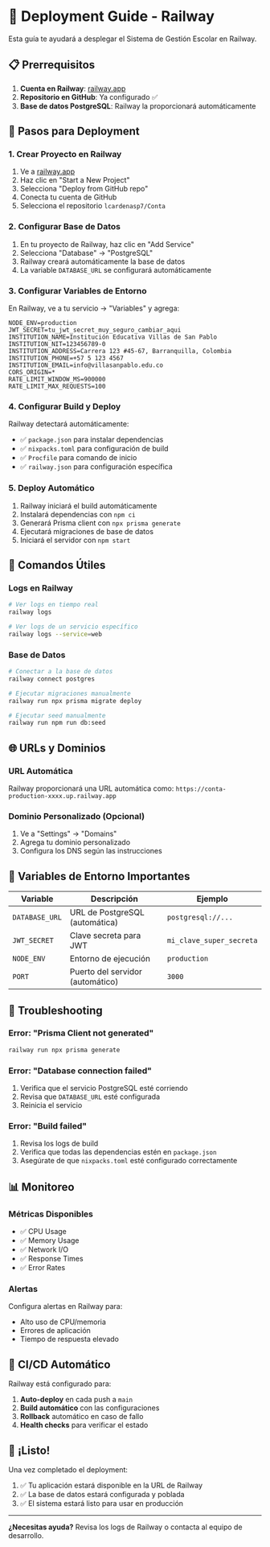 # 🚀 Deployment Guide - Railway

Esta guía te ayudará a desplegar el Sistema de Gestión Escolar en Railway.

## 📋 Prerrequisitos

1. **Cuenta en Railway**: [railway.app](https://railway.app)
2. **Repositorio en GitHub**: Ya configurado ✅
3. **Base de datos PostgreSQL**: Railway la proporcionará automáticamente

## 🚀 Pasos para Deployment

### 1. Crear Proyecto en Railway

1. Ve a [railway.app](https://railway.app)
2. Haz clic en "Start a New Project"
3. Selecciona "Deploy from GitHub repo"
4. Conecta tu cuenta de GitHub
5. Selecciona el repositorio `lcardenasp7/Conta`

### 2. Configurar Base de Datos

1. En tu proyecto de Railway, haz clic en "Add Service"
2. Selecciona "Database" → "PostgreSQL"
3. Railway creará automáticamente la base de datos
4. La variable `DATABASE_URL` se configurará automáticamente

### 3. Configurar Variables de Entorno

En Railway, ve a tu servicio → "Variables" y agrega:

```env
NODE_ENV=production
JWT_SECRET=tu_jwt_secret_muy_seguro_cambiar_aqui
INSTITUTION_NAME=Institución Educativa Villas de San Pablo
INSTITUTION_NIT=123456789-0
INSTITUTION_ADDRESS=Carrera 123 #45-67, Barranquilla, Colombia
INSTITUTION_PHONE=+57 5 123 4567
INSTITUTION_EMAIL=info@villasanpablo.edu.co
CORS_ORIGIN=*
RATE_LIMIT_WINDOW_MS=900000
RATE_LIMIT_MAX_REQUESTS=100
```

### 4. Configurar Build y Deploy

Railway detectará automáticamente:
- ✅ `package.json` para instalar dependencias
- ✅ `nixpacks.toml` para configuración de build
- ✅ `Procfile` para comando de inicio
- ✅ `railway.json` para configuración específica

### 5. Deploy Automático

1. Railway iniciará el build automáticamente
2. Instalará dependencias con `npm ci`
3. Generará Prisma client con `npx prisma generate`
4. Ejecutará migraciones de base de datos
5. Iniciará el servidor con `npm start`

## 🔧 Comandos Útiles

### Logs en Railway
```bash
# Ver logs en tiempo real
railway logs

# Ver logs de un servicio específico
railway logs --service=web
```

### Base de Datos
```bash
# Conectar a la base de datos
railway connect postgres

# Ejecutar migraciones manualmente
railway run npx prisma migrate deploy

# Ejecutar seed manualmente
railway run npm run db:seed
```

## 🌐 URLs y Dominios

### URL Automática
Railway proporcionará una URL automática como:
`https://conta-production-xxxx.up.railway.app`

### Dominio Personalizado (Opcional)
1. Ve a "Settings" → "Domains"
2. Agrega tu dominio personalizado
3. Configura los DNS según las instrucciones

## 🔐 Variables de Entorno Importantes

| Variable | Descripción | Ejemplo |
|----------|-------------|---------|
| `DATABASE_URL` | URL de PostgreSQL (automática) | `postgresql://...` |
| `JWT_SECRET` | Clave secreta para JWT | `mi_clave_super_secreta` |
| `NODE_ENV` | Entorno de ejecución | `production` |
| `PORT` | Puerto del servidor (automático) | `3000` |

## 🚨 Troubleshooting

### Error: "Prisma Client not generated"
```bash
railway run npx prisma generate
```

### Error: "Database connection failed"
1. Verifica que el servicio PostgreSQL esté corriendo
2. Revisa que `DATABASE_URL` esté configurada
3. Reinicia el servicio

### Error: "Build failed"
1. Revisa los logs de build
2. Verifica que todas las dependencias estén en `package.json`
3. Asegúrate de que `nixpacks.toml` esté configurado correctamente

## 📊 Monitoreo

### Métricas Disponibles
- ✅ CPU Usage
- ✅ Memory Usage
- ✅ Network I/O
- ✅ Response Times
- ✅ Error Rates

### Alertas
Configura alertas en Railway para:
- Alto uso de CPU/memoria
- Errores de aplicación
- Tiempo de respuesta elevado

## 🔄 CI/CD Automático

Railway está configurado para:
1. **Auto-deploy** en cada push a `main`
2. **Build automático** con las configuraciones
3. **Rollback** automático en caso de fallo
4. **Health checks** para verificar el estado

## 🎉 ¡Listo!

Una vez completado el deployment:
1. ✅ Tu aplicación estará disponible en la URL de Railway
2. ✅ La base de datos estará configurada y poblada
3. ✅ El sistema estará listo para usar en producción

---

**¿Necesitas ayuda?** Revisa los logs de Railway o contacta al equipo de desarrollo.